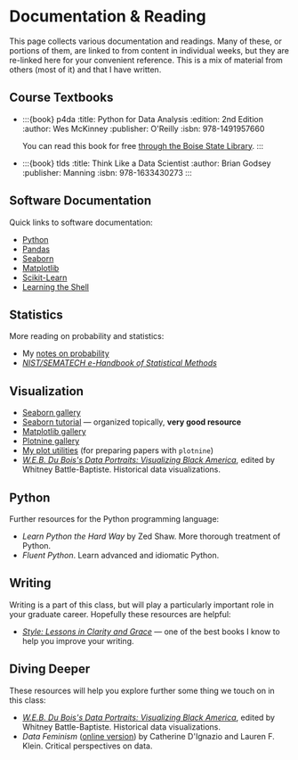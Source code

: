 # Documentation & Reading

This page collects various documentation and readings. Many of these, or portions of them, are
linked to from content in individual weeks, but they are re-linked here for your convenient
reference. This is a mix of material from others (most of it) and that I have written.

## Course Textbooks

-   :::{book} p4da
    :title: Python for Data Analysis
    :edition: 2nd Edition
    :author: Wes McKinney
    :publisher: O'Reilly
    :isbn: 978-1491957660

    You can read this book for free [through the Boise State Library](https://boisestate.on.worldcat.org/oclc/1005140249).
    :::

-   :::{book} tlds
    :title: Think Like a Data Scientist
    :author: Brian Godsey
    :publisher: Manning
    :isbn: 978-1633430273
    :::

## Software Documentation

Quick links to software documentation:

-   [Python](https://docs.python.org/3/)
-   [Pandas](http://pandas.pydata.org/pandas-docs/stable/)
-   [Seaborn](https://seaborn.pydata.org/)
-   [Matplotlib](https://matplotlib.org/)
-   [Scikit-Learn](https://scikit-learn.org/stable/user_guide.html)
-   [Learning the Shell](http://linuxcommand.org/lc3_learning_the_shell.php)

## Statistics

More reading on probability and statistics:

- My [notes on probability](probability.md)
- [<cite class=free>NIST/SEMATECH e-Handbook of Statistical Methods</cite>](https://www.itl.nist.gov/div898/handbook/)

## Visualization

- [Seaborn gallery](https://seaborn.pydata.org/examples/index.html)
- [Seaborn tutorial](https://seaborn.pydata.org/tutorial.html) — organized topically, **very good resource**
- [Matplotlib gallery](https://matplotlib.org/gallery.html)
- [Plotnine gallery](https://plotnine.readthedocs.io/en/stable/gallery.html)
- [My plot utilities](https://md.ekstrandom.net/blog/2020/09/plots) (for preparing papers with `plotnine`)
- [<cite>W.E.B. Du Bois's Data Portraits: Visualizing Black America</cite>](https://boisestate.on.worldcat.org/v2/oclc/1023487386), edited by Whitney Battle-Baptiste. Historical data visualizations.

## Python

Further resources for the Python programming language:

-   <cite>Learn Python the Hard Way</cite> by Zed Shaw. More thorough treatment of Python.
-   <cite>Fluent Python</cite>. Learn advanced and idiomatic Python.

## Writing

Writing is a part of this class, but will play a particularly important role in your graduate career.
Hopefully these resources are helpful:

-   [<cite>Style: Lessons in Clarity and Grace</cite>](https://boisestate.on.worldcat.org/v2/oclc/919068263) — one of the best books I know to help you improve your writing.

## Diving Deeper

These resources will help you explore further some thing we touch on in this class:

-   [<cite>W.E.B. Du Bois's Data Portraits: Visualizing Black America</cite>](https://boisestate.on.worldcat.org/v2/oclc/1023487386), edited by Whitney Battle-Baptiste. Historical data visualizations.
-   <cite>Data Feminism</cite> (<a class=free href="https://data-feminism.mitpress.mit.edu/">online version</a>) by Catherine D'Ignazio and Lauren F. Klein. Critical perspectives on data.
